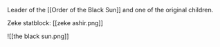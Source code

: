 Leader of the [[Order of the Black Sun]] and one of the original children. 

Zeke statblock:
[[zeke ashir.png]]

![[the black sun.png]]

